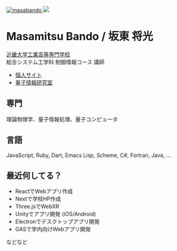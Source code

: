 [ ![masabando](https://komarev.com/ghpvc/?username=masabando)
](https://github.com/masabando/masabando/)
[![](https://img.shields.io/github/followers/masabando?label=follow&logo=github&style=flat)
](https://github.com/masabando)

# Masamitsu Bando / 坂東 将光

[近畿大学工業高等専門学校](https://www.ktc.ac.jp)<br>
総合システム工学科 制御情報コース 講師

- [個人サイト](https://alice.helixcode.net/~bando/)
- [量子情報研究室](https://alice.helixcode.net/~bando/Lab/)

## 専門
理論物理学、量子情報処理、量子コンピュータ


## 言語
JavaScript, Ruby, Dart, 
Emacs Lisp, Scheme, C#, Fortran, Java, ...

## 最近何してる？
- ReactでWebアプリ作成
- Nextで学校HP作成
- Three.jsでWebXR
- Unityでアプリ開発 (iOS/Android)
- Electronでデスクトップアプリ開発
- GASで学内向けWebアプリ開発

などなど

